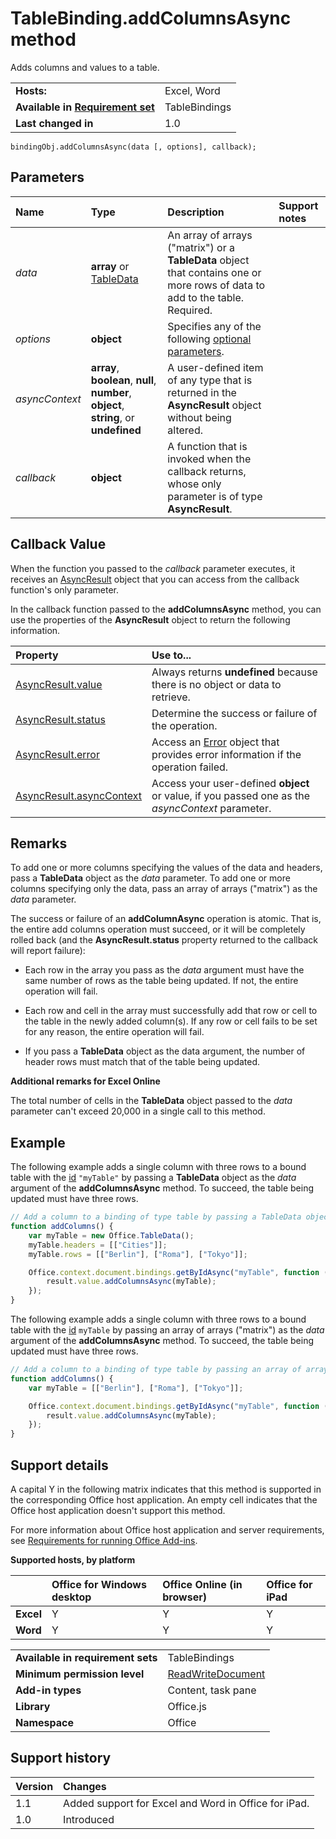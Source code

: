 
# TableBinding.addColumnsAsync method
Adds columns and values to a table.

|||
|:-----|:-----|
|**Hosts:**|Excel, Word|
|**Available in [Requirement set](../../docs/overview/specify-office-hosts-and-api-requirements.md)**|TableBindings|
|**Last changed in**|1.0|

```
bindingObj.addColumnsAsync(data [, options], callback);
```


## Parameters



|**Name**|**Type**|**Description**|**Support notes**|
|:-----|:-----|:-----|:-----|
| _data_|**array** or [TableData](/reference/shared/tabledata.md)|An array of arrays ("matrix") or a  **TableData** object that contains one or more rows of data to add to the table. Required.||
| _options_|**object**|Specifies any of the following [optional parameters](../../docs/develop/asynchronous-programming-in-office-add-ins.md#passing-optional-parameters-to-asynchronous-methods).||
| _asyncContext_|**array**,  **boolean**,  **null**,  **number**,  **object**, **string**, or  **undefined**|A user-defined item of any type that is returned in the  **AsyncResult** object without being altered.||
| _callback_|**object**|A function that is invoked when the callback returns, whose only parameter is of type  **AsyncResult**.||

## Callback Value

When the function you passed to the  _callback_ parameter executes, it receives an [AsyncResult](/reference/shared/asyncresult.md) object that you can access from the callback function's only parameter.

In the callback function passed to the  **addColumnsAsync** method, you can use the properties of the **AsyncResult** object to return the following information.



|**Property**|**Use to...**|
|:-----|:-----|
|[AsyncResult.value](/reference/shared/asyncresult.value.md)|Always returns  **undefined** because there is no object or data to retrieve.|
|[AsyncResult.status](/reference/shared/asyncresult.status.md)|Determine the success or failure of the operation.|
|[AsyncResult.error](/reference/shared/asyncresult.error.md)|Access an [Error](/reference/shared/error.md) object that provides error information if the operation failed.|
|[AsyncResult.asyncContext](/reference/shared/asyncresult.asynccontext.md)|Access your user-defined  **object** or value, if you passed one as the _asyncContext_ parameter.|

## Remarks

To add one or more columns specifying the values of the data and headers, pass a  **TableData** object as the _data_ parameter. To add one or more columns specifying only the data, pass an array of arrays ("matrix") as the _data_ parameter.

The success or failure of an  **addColumnAsync** operation is atomic. That is, the entire add columns operation must succeed, or it will be completely rolled back (and the **AsyncResult.status** property returned to the callback will report failure):


- Each row in the array you pass as the  _data_ argument must have the same number of rows as the table being updated. If not, the entire operation will fail.
    
- Each row and cell in the array must successfully add that row or cell to the table in the newly added column(s). If any row or cell fails to be set for any reason, the entire operation will fail.
    
- If you pass a  **TableData** object as the data argument, the number of header rows must match that of the table being updated.
    
**Additional remarks for Excel Online**

The total number of cells in the  **TableData** object passed to the _data_ parameter can't exceed 20,000 in a single call to this method.


## Example

The following example adds a single column with three rows to a bound table with the [id](/reference/shared/binding.id.md) `"myTable"` by passing a **TableData** object as the _data_ argument of the **addColumnsAsync** method. To succeed, the table being updated must have three rows.


```js
// Add a column to a binding of type table by passing a TableData object.
function addColumns() {
    var myTable = new Office.TableData();
    myTable.headers = [["Cities"]];
    myTable.rows = [["Berlin"], ["Roma"], ["Tokyo"]];

    Office.context.document.bindings.getByIdAsync("myTable", function (result) {
        result.value.addColumnsAsync(myTable);
    });
}
```

The following example adds a single column with three rows to a bound table with the [id](/reference/shared/binding.id.md) `myTable` by passing an array of arrays ("matrix") as the _data_ argument of the **addColumnsAsync** method. To succeed, the table being updated must have three rows.




```js
// Add a column to a binding of type table by passing an array of arrays.
function addColumns() {
    var myTable = [["Berlin"], ["Roma"], ["Tokyo"]];

    Office.context.document.bindings.getByIdAsync("myTable", function (result) {
        result.value.addColumnsAsync(myTable);
    });
}
```


## Support details


A capital Y in the following matrix indicates that this method is supported in the corresponding Office host application. An empty cell indicates that the Office host application doesn't support this method.

For more information about Office host application and server requirements, see [Requirements for running Office Add-ins](../../docs/overview/requirements-for-running-office-add-ins.md).


**Supported hosts, by platform**


||**Office for Windows desktop**|**Office Online (in browser)**|**Office for iPad**|
|:-----|:-----|:-----|:-----|
|**Excel**|Y|Y|Y|
|**Word**|Y|Y|Y|

|||
|:-----|:-----|
|**Available in requirement sets**|TableBindings|
|**Minimum permission level**|[ReadWriteDocument](../../docs/develop/requesting-permissions-for-api-use-in-content-and-task-pane-add-ins.md)|
|**Add-in types**|Content, task pane|
|**Library**|Office.js|
|**Namespace**|Office|

## Support history




|**Version**|**Changes**|
|:-----|:-----|
|1.1|Added support for Excel and Word in Office for iPad.|
|1.0|Introduced|
